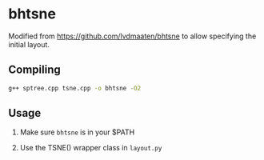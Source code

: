 
# bhtsne

Modified from https://github.com/lvdmaaten/bhtsne to allow specifying the initial layout.


## Compiling

```bash
g++ sptree.cpp tsne.cpp -o bhtsne -O2
```

## Usage

1. Make sure `bhtsne` is in your $PATH

2. Use the TSNE() wrapper class in `layout.py`

